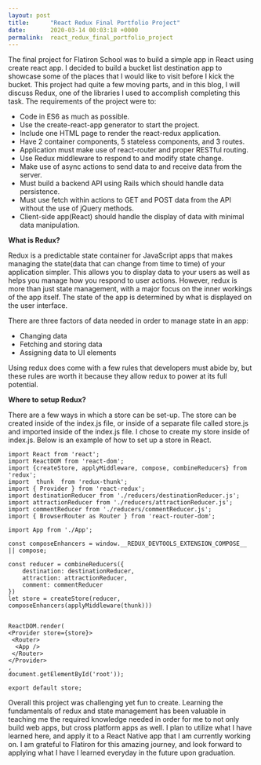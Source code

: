 ```yaml
---
layout: post
title:      "React Redux Final Portfolio Project"
date:       2020-03-14 00:03:18 +0000
permalink:  react_redux_final_portfolio_project
---
```



The final project for  Flatiron School  was to build a simple app in React using create react app.  I decided to build a bucket list destination app to showcase some of the places that I would like to visit before I kick the bucket.   This project had quite a few moving parts, and in this blog, I will discuss Redux, one of the libraries I used to accomplish completing this task.  The requirements of the  project were to:

* Code in ES6 as much as possible.
* Use the create-react-app generator to start the project.
* Include one HTML page to render the react-redux application.
* Have 2 container components, 5 stateless components, and 3 routes.
* Application must make use of react-router and proper RESTful routing.
* Use Redux middleware to respond to and modify state change.
* Make use of async actions to send data to and receive data from the server.
* Must build a backend API using Rails which should handle data persistence.  
* Must use fetch within actions to GET and POST data from the API without the use of jQuery methods.
* Client-side app(React) should handle the display of data with minimal data manipulation.


**What is Redux?**

Redux is a predictable state container for JavaScript apps that makes managing the state(data that can change from time to time) of your application simpler.  This allows you to display data to your users as well as helps you manage how you respond to user actions.  However, redux is more than just state management,  with a major focus on the inner workings of the app itself.  The state of the app is determined by what is displayed on the user interface.

There are three factors of data needed in order to manage state in an app:

*  Changing data
*  Fetching and storing data
*  Assigning data to UI elements

Using redux does come with a few rules that developers must abide by, but these rules are worth it because they allow redux to power at its full potential.  


**Where to setup Redux?**

There are a few ways in which a store can be set-up.  The store can be created inside of the index.js file, or inside of a separate file called store.js and imported inside of the index.js file.  I chose to create my store inside of  index.js.  Below is an example of how to set up a store in React.


```
import React from 'react';
import ReactDOM from 'react-dom';
import {createStore, applyMiddleware, compose, combineReducers} from 'redux';
import  thunk  from 'redux-thunk';
import { Provider } from 'react-redux';
import destinationReducer from './reducers/destinationReducer.js';
import attractionReducer from './reducers/attractionReducer.js';
import commentReducer from './reducers/commentReducer.js';
import { BrowserRouter as Router } from 'react-router-dom';

import App from './App';

const composeEnhancers = window.__REDUX_DEVTOOLS_EXTENSION_COMPOSE__ || compose;

const reducer = combineReducers({
    destination: destinationReducer,
    attraction: attractionReducer,
    comment: commentReducer
})
let store = createStore(reducer, composeEnhancers(applyMiddleware(thunk)))


ReactDOM.render(
<Provider store={store}>
 <Router>
  <App />
 </Router>
</Provider>
, 
document.getElementById('root'));

export default store;
```


Overall this project was challenging yet fun to create.  Learning the fundamentals of redux and state management has been valuable in teaching me the required knowledge needed in order for me to not only build web apps, but cross platform apps as well.  I plan to utilize what I have learned here, and apply it to a React Native app that I am currently working on.  I am grateful to Flatiron for this amazing journey, and look forward to applying what I have I learned everyday in the future upon graduation.


